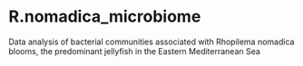 # R.nomadica_microbiome
Data analysis of  bacterial communities associated with Rhopilema nomadica blooms, the predominant jellyfish in the Eastern Mediterranean Sea
